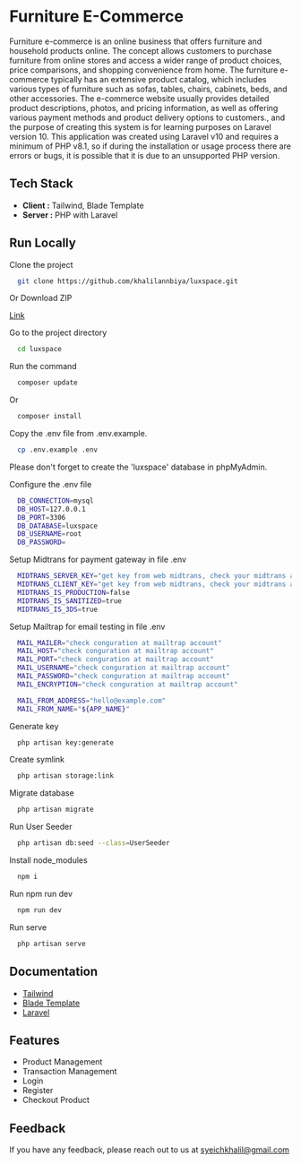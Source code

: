 # Furniture E-Commerce

Furniture e-commerce is an online business that offers furniture and household products online. The concept allows customers to purchase furniture from online stores and access a wider range of product choices, price comparisons, and shopping convenience from home. The furniture e-commerce typically has an extensive product catalog, which includes various types of furniture such as sofas, tables, chairs, cabinets, beds, and other accessories. The e-commerce website usually provides detailed product descriptions, photos, and pricing information, as well as offering various payment methods and product delivery options to customers., and the purpose of creating this system is for learning purposes on Laravel version 10. This application was created using Laravel v10 and requires a minimum of PHP v8.1, so if during the installation or usage process there are errors or bugs, it is possible that it is due to an unsupported PHP version.

## Tech Stack

-   **Client :** Tailwind, Blade Template
-   **Server :** PHP with Laravel

## Run Locally

Clone the project

```bash
  git clone https://github.com/khalilannbiya/luxspace.git
```

Or Download ZIP

[Link](https://github.com/khalilannbiya/luxspace/archive/refs/heads/main.zip)

Go to the project directory

```bash
  cd luxspace
```

Run the command

```bash
  composer update
```

Or

```bash
  composer install
```

Copy the .env file from .env.example.

```bash
  cp .env.example .env
```

Please don't forget to create the 'luxspace' database in phpMyAdmin.

Configure the .env file

```bash
  DB_CONNECTION=mysql
  DB_HOST=127.0.0.1
  DB_PORT=3306
  DB_DATABASE=luxspace
  DB_USERNAME=root
  DB_PASSWORD=
```

Setup Midtrans for payment gateway in file .env

```bash
  MIDTRANS_SERVER_KEY="get key from web midtrans, check your midtrans account"
  MIDTRANS_CLIENT_KEY="get key from web midtrans, check your midtrans account"
  MIDTRANS_IS_PRODUCTION=false
  MIDTRANS_IS_SANITIZED=true
  MIDTRANS_IS_3DS=true
```

Setup Mailtrap for email testing in file .env

```bash
  MAIL_MAILER="check conguration at mailtrap account"
  MAIL_HOST="check conguration at mailtrap account"
  MAIL_PORT="check conguration at mailtrap account"
  MAIL_USERNAME="check conguration at mailtrap account"
  MAIL_PASSWORD="check conguration at mailtrap account"
  MAIL_ENCRYPTION="check conguration at mailtrap account"

  MAIL_FROM_ADDRESS="hello@example.com"
  MAIL_FROM_NAME="${APP_NAME}"
```

Generate key

```bash
  php artisan key:generate
```

Create symlink
```bash
  php artisan storage:link
```

Migrate database

```bash
  php artisan migrate
```

Run User Seeder

```bash
  php artisan db:seed --class=UserSeeder
```

Install node_modules

```bash
  npm i
```

Run npm run dev

```bash
  npm run dev
```

Run serve

```bash
  php artisan serve
```

## Documentation

-   [Tailwind](https://tailwindcss.com/docs/installation)
-   [Blade Template](https://laravel.com/docs/9.x/blade)
-   [Laravel](https://laravel.com/docs/9.x)

## Features

-   Product Management
-   Transaction Management
-   Login
-   Register
-   Checkout Product

## Feedback

If you have any feedback, please reach out to us at syeichkhalil@gmail.com
